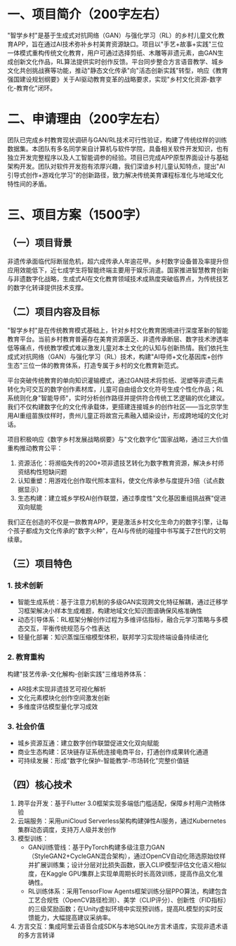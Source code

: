 # 一、项目简介（200字左右）

"智学乡村"是基于生成式对抗网络（GAN）与强化学习（RL）的乡村儿童文化教育APP，旨在通过AI技术弥补乡村美育资源缺口。项目以"手艺+故事+实践"三位一体模式重构传统文化教育，用户可通过选择剪纸、木雕等非遗元素，由GAN生成创新文化作品，RL算法提供实时创作反馈。平台同步整合方言语音教学、城乡文化共创挑战赛等功能，推动"静态文化传承"向"活态创新实践"转型，响应《教育强国建设规划纲要》关于AI驱动教育变革的战略要求，实现"乡村文化资源-数字化-教育化"闭环。

# 二、申请理由（200字左右）

团队已完成乡村教育现状调研与GAN/RL技术可行性验证，构建了传统纹样的训练数据集。本团队有多名同学来自计算机与软件学院，具备相关软件开发知识，也有独立开发完整程序以及人工智能调参的经验。项目已完成APP原型界面设计与基础架构开发。团队对软件开发抱有浓厚兴趣，我们深谙乡村儿童认知特点，提出"AI引导式创作+游戏化学习"的创新路径，致力解决传统美育课程标准化与地域文化特性间的矛盾。

# 三、项目方案（1500字）
## （一）项目背景

非遗传承面临代际断层危机，超六成传承人年逾花甲。乡村数字设备普及率提升但应用效能低下，近七成学生将智能终端主要用于娱乐消遣。国家推进智慧教育创新与非遗数字化战略，生成式AI在文化教育领域技术成熟度突破临界点，为传统技艺的数字化转译提供技术支撑。

## （二）项目内容及目标

"智学乡村"是在传统教育模式基础上，针对乡村文化教育困境进行深度革新的智能教育平台。当前乡村教育普遍存在美育资源匮乏、非遗传承断层、数字技术渗透率低等痛点，传统教学模式难以激发儿童对本土文化的认知与创新热情。我们依托生成式对抗网络（GAN）与强化学习（RL）技术，构建"AI导师+文化基因库+创作生态"三位一体的教育体系，打造专属于乡村的文化教育新范式。

平台突破传统教育的单向知识灌输模式，通过GAN技术将剪纸、泥塑等非遗元素转化为可交互的数字创作素材库，儿童可自由组合文化符号生成个性化作品；RL系统则化身"智能导师"，实时分析创作路径并提供符合传统工艺逻辑的优化建议。我们不仅构建数字化的文化传承载体，更搭建连接城乡的创作社区——当北京学生用AI重组苗族纹样时，贵州儿童正将故宫元素融入蜡染设计，形成跨地域的文化对话。

项目积极响应《数字乡村发展战略纲要》与"文化数字化"国家战略，通过三大价值重构推动教育公平：  
1. 资源活化：将濒临失传的200+项非遗技艺转化为数字教育资源，解决乡村师资结构性短缺问题  
2. 认知重塑：用游戏化创作取代照本宣科，使文化传承参与度提升3倍（试点数据显示）  
3. 生态构建：建立城乡学校AI创作联盟，通过季度性"文化基因重组挑战赛"促进双向赋能  

我们正在创造的不仅是一款教育APP，更是激活乡村文化生命力的数字引擎，让每个孩子都成为文化传承的"数字火种"，在AI与传统的碰撞中书写属于Z世代的文明续章。

## （三）项目特色

### 1. 技术创新

- ​智能生成系统：基于注意力机制的多级GAN实现跨文化特征解耦，通过迁移学习框架解决小样本生成难题，构建地域文化知识图谱确保风格准确性
- ​动态引导体系：RL框架分解创作过程为多维评估指标，融合元学习策略与多模态交互，平衡传统规范与个性表达
- ​轻量化部署：知识蒸馏压缩模型体积，联邦学习实现终端设备持续进化

### 2. 教育重构

构建"技艺传承-文化解构-创新实践"三维培养体系：

- AR技术实现非遗技艺可视化解析
- 文化元素模块化创作空间激发创新
- 多维度评估模型量化学习成效

### 3. 社会价值

- ​城乡资源互通：建立数字创作联盟促进文化双向赋能
- ​商业生态构建：区块链存证系统连接电商平台，打通创作成果转化通道
- ​可持续发展：形成"数字化保护-智能教学-市场转化"完整价值链

## （四）核心技术

1. ​跨平台开发：基于Flutter 3.0框架实现多端低门槛适配，保障乡村用户流畅体验
2. ​云端服务：采用uniCloud Serverless架构构建弹性AI服务，通过Kubernetes集群动态调度，支持万人级并发创作
3. ​模型训练：
	- GAN训练管线：基于PyTorch构建多级注意力GAN（StyleGAN2+CycleGAN混合架构），通过OpenCV自动化筛选原始纹样并扩展训练集；设计分层对比损失函数，嵌入CLIP模型评估文化语义相似度，在Kaggle GPU集群上实现单周期长时长高效训练，提高作品文化准确性。  
	- RL训练体系：采用TensorFlow Agents框架训练分层PPO算法，构建包含工艺合规性（OpenCV路径检测）、美学（CLIP评分）、创新性（FID指标）的三级奖励函数；在Unity虚拟环境中实现预训练，提高RL模型的实时反馈能力，大幅提高建议采纳率。 
4. ​方言交互：集成阿里云语音合成SDK与本地SQLite方言术语库，实现非遗术语的多方言转译

